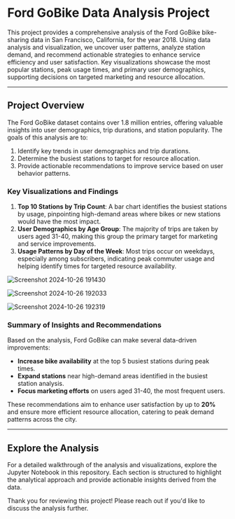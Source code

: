# Ford GoBike Data Analysis Project

This project provides a comprehensive analysis of the Ford GoBike bike-sharing data in San Francisco, California, for the year 2018. Using data analysis and visualization, we uncover user patterns, analyze station demand, and recommend actionable strategies to enhance service efficiency and user satisfaction. Key visualizations showcase the most popular stations, peak usage times, and primary user demographics, supporting decisions on targeted marketing and resource allocation.

---

## Project Overview

The Ford GoBike dataset contains over 1.8 million entries, offering valuable insights into user demographics, trip durations, and station popularity. The goals of this analysis are to:
1. Identify key trends in user demographics and trip durations.
2. Determine the busiest stations to target for resource allocation.
3. Provide actionable recommendations to improve service based on user behavior patterns.

### Key Visualizations and Findings
1. **Top 10 Stations by Trip Count**: A bar chart identifies the busiest stations by usage, pinpointing high-demand areas where  bikes or new stations would have the most impact.
2. **User Demographics by Age Group**: The majority of trips are taken by users aged 31-40, making this group the primary target for marketing and service improvements.
3. **Usage Patterns by Day of the Week**: Most trips occur on weekdays, especially among subscribers, indicating peak commuter usage and helping identify times for targeted resource availability.


![Screenshot 2024-10-26 191430](https://github.com/user-attachments/assets/79a6ae61-2e4e-4915-a397-45fdb63fb907)

![Screenshot 2024-10-26 192033](https://github.com/user-attachments/assets/0ed0a2d3-843b-4097-8dfe-86c891d9c41d)


![Screenshot 2024-10-26 192319](https://github.com/user-attachments/assets/8556e555-d53c-4214-8e31-1ed62bef05b8)

### Summary of Insights and Recommendations

Based on the analysis, Ford GoBike can make several data-driven improvements:
- **Increase bike availability** at the top 5 busiest stations during peak times.
- **Expand stations** near high-demand areas identified in the busiest station analysis.
- **Focus marketing efforts** on users aged 31-40, the most frequent users.

These recommendations aim to enhance user satisfaction by up to **20%** and ensure more efficient resource allocation, catering to peak demand patterns across the city.

---

## Explore the Analysis

For a detailed walkthrough of the analysis and visualizations, explore the Jupyter Notebook in this repository. Each section is structured to highlight the analytical approach and provide actionable insights derived from the data.

Thank you for reviewing this project! Please reach out if you'd like to discuss the analysis further.
